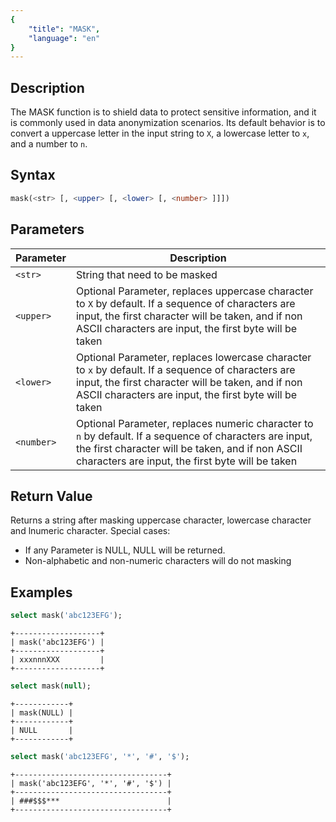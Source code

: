 ```yaml
---
{
    "title": "MASK",
    "language": "en"
}
---
```


<!-- 
Licensed to the Apache Software Foundation (ASF) under one
or more contributor license agreements.  See the NOTICE file
distributed with this work for additional information
regarding copyright ownership.  The ASF licenses this file
to you under the Apache License, Version 2.0 (the
"License"); you may not use this file except in compliance
with the License.  You may obtain a copy of the License at

  http://www.apache.org/licenses/LICENSE-2.0

Unless required by applicable law or agreed to in writing,
software distributed under the License is distributed on an
"AS IS" BASIS, WITHOUT WARRANTIES OR CONDITIONS OF ANY
KIND, either express or implied.  See the License for the
specific language governing permissions and limitations
under the License.
-->

## Description

The MASK function is to shield data to protect sensitive information, and it is commonly used in data anonymization scenarios. Its default behavior is to convert a uppercase letter in the input string to `X`, a lowercase letter to `x`, and a number to `n`. 

## Syntax

```sql
mask(<str> [, <upper> [, <lower> [, <number> ]]])
```

## Parameters

| Parameter  | Description                                                                                                                                                                                                       |
|------------|-------------------------------------------------------------------------------------------------------------------------------------------------------------------------------------------------------------------|
| `<str>`    | String that need to be masked                                                                                                                                                                                     |
| `<upper>`  | Optional Parameter, replaces uppercase character to `X` by default. If a sequence of characters are input, the first character will be taken, and if non ASCII characters are input, the first byte will be taken |
| `<lower>`  | Optional Parameter, replaces lowercase character to `x` by default. If a sequence of characters are input, the first character will be taken, and if non ASCII characters are input, the first byte will be taken |
| `<number>` | Optional Parameter, replaces numeric character to `n` by default. If a sequence of characters are input, the first character will be taken, and if non ASCII characters are input, the first byte will be taken   |

## Return Value

Returns a string after masking uppercase character, lowercase character and lnumeric character. Special cases:

- If any Parameter is NULL, NULL will be returned.
- Non-alphabetic and non-numeric characters will do not masking

## Examples

```sql
select mask('abc123EFG');
```

```text
+-------------------+
| mask('abc123EFG') |
+-------------------+
| xxxnnnXXX         |
+-------------------+
```

```sql
select mask(null);
```

```text
+------------+
| mask(NULL) |
+------------+
| NULL       |
+------------+
```

```sql
select mask('abc123EFG', '*', '#', '$');
```

```text
+----------------------------------+
| mask('abc123EFG', '*', '#', '$') |
+----------------------------------+
| ###$$$***                        |
+----------------------------------+
```
